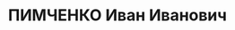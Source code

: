 ---
title: ПИМЧЕНКО Иван Иванович
description: "1903, Новоніколаєвка, Ростовська обл., Російська Федерація, українець,\
  \ член ВКП(б), освіта початкова, прож.: смт Новопсков, секретар райкому партії \n\
  \  Військовою колегією Верховного суду СРСР 2 листопада 1937 р. засуджений до розстрілу.\
  \ \n  Реабілітований у 1957 р."
---